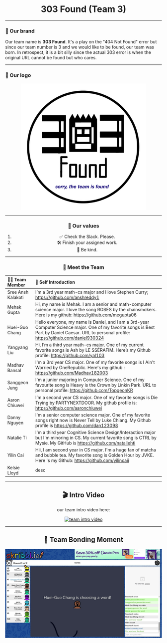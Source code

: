<div align="center">

# 303 Found (Team 3)

</div>

---

### 🔰 Our brand
Our team name is **303 Found**. It's a play on the "404 Not Found" error but since our team number is 3 and we would like to be found, our team was born. In retrospect, it is a bit silly since the actual 303 error is when the original URL cannot be found but who cares. 

---

### 🧋 Our logo
<div align="center">
<img src="../admin/branding/logo.jpg" alt="Team Logo" width="400"/>

---

### 💬 Our values
1. ✅ Check the Slack. Please.
2. 🛠️ Finish your assigned work. 
3. 💛 Be kind. 

---

### 👥 Meet the Team
| 🧑‍💻 Team Member| 🎤 Self Introduction |
| :---------------- | :------- | 
| Sree Ansh Kalakoti        |   I’m a 3rd year math-cs major and I love Stephen Curry; https://github.com/anshreddy1| 
| Mehak Gupta           |   Hi, my name is Mehak. I am a senior and math-computer science major. I love the song ROSES by the chainsmokers. Here is my github: https://github.com/megupta06   | 
| Huei-Guo Chang    |  Hello everyone, my name is Daniel, and I am a 3rd-year Computer Science major. One of my favorite songs is Best Part by Daniel Caesar. URL to personal profile: https://github.com/daniel930324| 
| Yangyang Liu |   Hi, I’m a third year math-cs major. One of my current favorite songs is Ash by LE SSERAFIM. Here’s my Github profile: https://github.com/yal103| 
| Madhav Bansal |   I'm a 3rd year CS major. One of my favorite songs is I Ain't Worried by OneRepublic. Here's my github : https://github.com/Madhav182003| 
| Sanggeon Jung |   I'm a junior majoring in Computer Science. One of my favourite song is Heavy is the Crown by Linkin Park. URL to personal profile: https://github.com/TopgeonKR   | 
| Aaron Chiuwei |  I’m a second year CS major. One of my favorite songs is Die Trying by PARTYNEXTDOOR. My github profile is: https://github.com/aaronchiuwei   | 
| Danny Nguyen |  I'm a senior computer science major. One of my favorite songs right now is Never Tell by Luke Chiang. My Github profile is https://github.com/dan123098   | 
| Natalie Ti |  I'm a third year Cognitive Science Design/Interaction major but I'm minoring in CS. My current favorite song is CTRL by Mysie. My GitHub is https://github.com/nataliehti  | 
| Yilin Cai |  Hii, I am second year in CS major. I'm a huge fan of matcha and bubble tea. My favorite song is Golden Hour by JVKE. Here 's my Github: https://github.com/yilincaii  | 
| Kelsie Lloyd |  desc   | 

---

## 🎬 Intro Video

our team intro video here:

[![team intro video](https://img.youtube.com/vi/ICK_Ipe3T0A/0.jpg)](https://www.youtube.com/watch?v=ICK_Ipe3T0A)

---

## 📸 Team Bonding Moment

![Team Bonding](../admin/teambonding.jpg)
